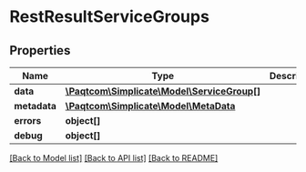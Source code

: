 # RestResultServiceGroups

## Properties

 Name         | Type                                                        | Description | Notes      
--------------|-------------------------------------------------------------|-------------|------------
 **data**     | [**\Paqtcom\Simplicate\Model\ServiceGroup[]**](ServiceGroup.md) |             | [optional] 
 **metadata** | [**\Paqtcom\Simplicate\Model\MetaData**](MetaData.md)           |             | [optional] 
 **errors**   | **object[]**                                                |             | [optional] 
 **debug**    | **object[]**                                                |             | [optional] 

[[Back to Model list]](../README.md#documentation-for-models) [[Back to API list]](../README.md#documentation-for-api-endpoints) [[Back to README]](../README.md)


